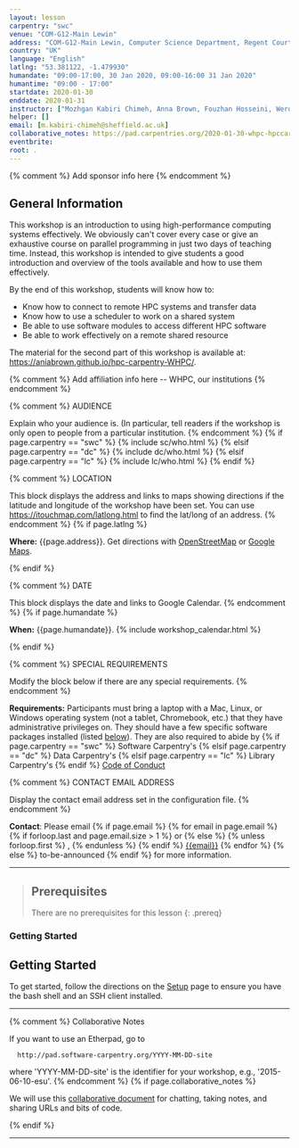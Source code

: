 ```yaml
---
layout: lesson
carpentry: "swc"
venue: "COM-G12-Main Lewin"
address: "COM-G12-Main Lewin, Computer Science Department, Regent Court, 211 Portobello St, Sheffield"
country: "UK"
language: "English"
latlng: "53.381122, -1.479930"
humandate: "09:00-17:00, 30 Jan 2020, 09:00-16:00 31 Jan 2020"
humantime: "09:00 - 17:00"
startdate: 2020-01-30
enddate: 2020-01-31
instructor: ["Mozhgan Kabiri Chimeh, Anna Brown, Fouzhan Hosseini, Weronika Fillinger, Neelofar Banglawala"]
helper: []
email: [m.kabiri-chimeh@sheffield.ac.uk]
collaborative_notes: https://pad.carpentries.org/2020-01-30-whpc-hpccarpentry
eventbrite: 
root: .
---
```


{% comment %}
Add sponsor info here
{% endcomment %}

<h2 id="general">General Information</h2>

<p>This workshop is an introduction to using high-performance computing systems effectively. We
obviously can't cover every case or give an exhaustive course on parallel programming in just two
days of teaching time. Instead, this workshop is intended to give students a good introduction and
overview of the tools available and how to use them effectively.</p>

<p>By the end of this workshop, students will know how to:</p>

<ul>
  <li>Know how to connect to remote HPC systems and transfer data</li>
  <li>Know how to use a scheduler to work on a shared system</li>
  <li>Be able to use software modules to access different HPC software</li>
  <li>Be able to work effectively on a remote shared resource</li>
</ul>

<p>The material for the second part of this workshop is available at: <a href="https://aniabrown.github.io/hpc-carpentry-WHPC/">https://aniabrown.github.io/hpc-carpentry-WHPC/</a>.</p>

{% comment %}
Add affiliation info here -- WHPC, our institutions
{% endcomment %}

{% comment %}
  AUDIENCE

  Explain who your audience is.  (In particular, tell readers if the
  workshop is only open to people from a particular institution.
{% endcomment %}
{% if page.carpentry == "swc" %}
  {% include sc/who.html %}
{% elsif page.carpentry == "dc" %}
  {% include dc/who.html %}
{% elsif page.carpentry == "lc" %}
  {% include lc/who.html %}
{% endif %}

{% comment %}
  LOCATION

  This block displays the address and links to maps showing directions
  if the latitude and longitude of the workshop have been set.  You
  can use https://itouchmap.com/latlong.html to find the lat/long of an
  address.
{% endcomment %}
{% if page.latlng %}
<p id="where">
  <strong>Where:</strong>
  {{page.address}}.
  Get directions with
  <a href="//www.openstreetmap.org/?mlat={{page.latlng | replace:',','&mlon='}}&zoom=16">OpenStreetMap</a>
  or
  <a href="//maps.google.com/maps?q={{page.latlng}}">Google Maps</a>.
</p>
{% endif %}

{% comment %}
  DATE

  This block displays the date and links to Google Calendar.
{% endcomment %}
{% if page.humandate %}
<p id="when">
  <strong>When:</strong>
  {{page.humandate}}.
  {% include workshop_calendar.html %}
</p>
{% endif %}

{% comment %}
  SPECIAL REQUIREMENTS

  Modify the block below if there are any special requirements.
{% endcomment %}
<p id="requirements">
  <strong>Requirements:</strong> Participants must bring a laptop with a
  Mac, Linux, or Windows operating system (not a tablet, Chromebook, etc.) that they have administrative privileges
  on. They should have a few specific software packages installed (listed
  <a href="#setup">below</a>). They are also required to abide by
  {% if page.carpentry == "swc" %}
  Software Carpentry's
  {% elsif page.carpentry == "dc" %}
  Data Carpentry's
  {% elsif page.carpentry == "lc" %}
  Library Carpentry's
  {% endif %}
  <a href="{{site.swc_site}}/conduct.html">Code of Conduct</a>
</p>


{% comment %}
  CONTACT EMAIL ADDRESS

  Display the contact email address set in the configuration file.
{% endcomment %}
<p id="contact">
  <strong>Contact</strong>:
  Please email
  {% if page.email %}
    {% for email in page.email %}
      {% if forloop.last and page.email.size > 1 %}
        or
      {% else %}
        {% unless forloop.first %}
        ,
        {% endunless %}
      {% endif %}
      <a href='mailto:{{email}}'>{{email}}</a>
    {% endfor %}
  {% else %}
    to-be-announced
  {% endif %}
  for more information.
</p>

<hr/>

> ## Prerequisites
> There are no prerequisites for this lesson
{: .prereq}

### Getting Started
<h2 id="setup">Getting Started</h2>

<p>To get started, follow the directions on the <a href="setup/">Setup</a> page to ensure you have the bash shell and an SSH client installed.</p>

<hr/>


{% comment %}
  Collaborative Notes

  If you want to use an Etherpad, go to

      http://pad.software-carpentry.org/YYYY-MM-DD-site

  where 'YYYY-MM-DD-site' is the identifier for your workshop,
  e.g., '2015-06-10-esu'.
{% endcomment %}
{% if page.collaborative_notes %}
<p id="collaborative_notes">
  We will use this <a href="{{page.collaborative_notes}}">collaborative document</a> for chatting, taking notes, and sharing URLs and bits of code.
</p>
{% endif %}

<hr/>
